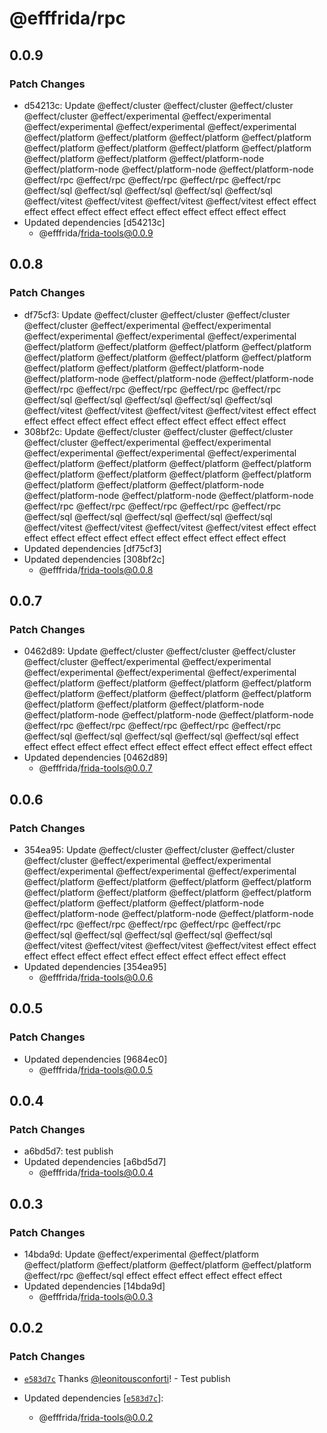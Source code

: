# @efffrida/rpc

## 0.0.9

### Patch Changes

- d54213c: Update @effect/cluster @effect/cluster @effect/cluster @effect/cluster @effect/experimental @effect/experimental @effect/experimental @effect/experimental @effect/experimental @effect/platform @effect/platform @effect/platform @effect/platform @effect/platform @effect/platform @effect/platform @effect/platform @effect/platform @effect/platform @effect/platform-node @effect/platform-node @effect/platform-node @effect/platform-node @effect/rpc @effect/rpc @effect/rpc @effect/rpc @effect/rpc @effect/sql @effect/sql @effect/sql @effect/sql @effect/sql @effect/vitest @effect/vitest @effect/vitest @effect/vitest effect effect effect effect effect effect effect effect effect effect effect effect
- Updated dependencies [d54213c]
  - @efffrida/frida-tools@0.0.9

## 0.0.8

### Patch Changes

- df75cf3: Update @effect/cluster @effect/cluster @effect/cluster @effect/cluster @effect/experimental @effect/experimental @effect/experimental @effect/experimental @effect/experimental @effect/platform @effect/platform @effect/platform @effect/platform @effect/platform @effect/platform @effect/platform @effect/platform @effect/platform @effect/platform @effect/platform-node @effect/platform-node @effect/platform-node @effect/platform-node @effect/rpc @effect/rpc @effect/rpc @effect/rpc @effect/rpc @effect/sql @effect/sql @effect/sql @effect/sql @effect/sql @effect/vitest @effect/vitest @effect/vitest @effect/vitest effect effect effect effect effect effect effect effect effect effect effect effect
- 308bf2c: Update @effect/cluster @effect/cluster @effect/cluster @effect/cluster @effect/experimental @effect/experimental @effect/experimental @effect/experimental @effect/experimental @effect/platform @effect/platform @effect/platform @effect/platform @effect/platform @effect/platform @effect/platform @effect/platform @effect/platform @effect/platform @effect/platform-node @effect/platform-node @effect/platform-node @effect/platform-node @effect/rpc @effect/rpc @effect/rpc @effect/rpc @effect/rpc @effect/sql @effect/sql @effect/sql @effect/sql @effect/sql @effect/vitest @effect/vitest @effect/vitest @effect/vitest effect effect effect effect effect effect effect effect effect effect effect effect
- Updated dependencies [df75cf3]
- Updated dependencies [308bf2c]
  - @efffrida/frida-tools@0.0.8

## 0.0.7

### Patch Changes

- 0462d89: Update @effect/cluster @effect/cluster @effect/cluster @effect/cluster @effect/experimental @effect/experimental @effect/experimental @effect/experimental @effect/experimental @effect/platform @effect/platform @effect/platform @effect/platform @effect/platform @effect/platform @effect/platform @effect/platform @effect/platform @effect/platform @effect/platform-node @effect/platform-node @effect/platform-node @effect/platform-node @effect/rpc @effect/rpc @effect/rpc @effect/rpc @effect/rpc @effect/sql @effect/sql @effect/sql @effect/sql @effect/sql effect effect effect effect effect effect effect effect effect effect effect effect
- Updated dependencies [0462d89]
  - @efffrida/frida-tools@0.0.7

## 0.0.6

### Patch Changes

- 354ea95: Update @effect/cluster @effect/cluster @effect/cluster @effect/cluster @effect/experimental @effect/experimental @effect/experimental @effect/experimental @effect/experimental @effect/platform @effect/platform @effect/platform @effect/platform @effect/platform @effect/platform @effect/platform @effect/platform @effect/platform @effect/platform @effect/platform-node @effect/platform-node @effect/platform-node @effect/platform-node @effect/rpc @effect/rpc @effect/rpc @effect/rpc @effect/rpc @effect/sql @effect/sql @effect/sql @effect/sql @effect/sql @effect/vitest @effect/vitest @effect/vitest @effect/vitest effect effect effect effect effect effect effect effect effect effect effect effect
- Updated dependencies [354ea95]
  - @efffrida/frida-tools@0.0.6

## 0.0.5

### Patch Changes

- Updated dependencies [9684ec0]
  - @efffrida/frida-tools@0.0.5

## 0.0.4

### Patch Changes

- a6bd5d7: test publish
- Updated dependencies [a6bd5d7]
  - @efffrida/frida-tools@0.0.4

## 0.0.3

### Patch Changes

- 14bda9d: Update @effect/experimental @effect/platform @effect/platform @effect/platform @effect/platform @effect/platform @effect/rpc @effect/sql effect effect effect effect effect effect
- Updated dependencies [14bda9d]
  - @efffrida/frida-tools@0.0.3

## 0.0.2

### Patch Changes

- [`e583d7c`](https://github.com/leonitousconforti/efffrida/commit/e583d7cbc1a61b0aefca1b6fb5a7a4ee6b94da7c) Thanks [@leonitousconforti](https://github.com/leonitousconforti)! - Test publish

- Updated dependencies [[`e583d7c`](https://github.com/leonitousconforti/efffrida/commit/e583d7cbc1a61b0aefca1b6fb5a7a4ee6b94da7c)]:
  - @efffrida/frida-tools@0.0.2
